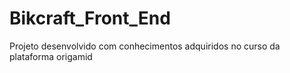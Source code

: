 # Bikcraft_Front_End
Projeto desenvolvido com conhecimentos adquiridos no curso da plataforma origamid
